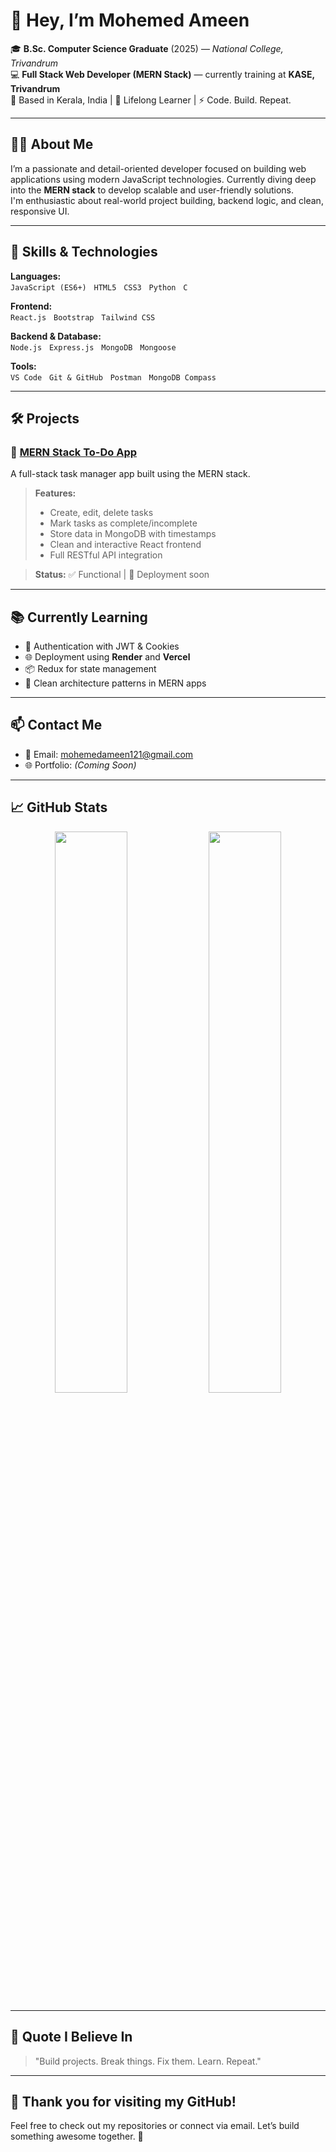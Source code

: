 # 👋 Hey, I’m Mohemed Ameen

🎓 **B.Sc. Computer Science Graduate** (2025) — *National College, Trivandrum*  
💻 **Full Stack Web Developer (MERN Stack)** — currently training at **KASE, Trivandrum**  
📍 Based in Kerala, India | 🌱 Lifelong Learner | ⚡ Code. Build. Repeat.

---

## 🧑‍💻 About Me

I’m a passionate and detail-oriented developer focused on building web applications using modern JavaScript technologies. Currently diving deep into the **MERN stack** to develop scalable and user-friendly solutions.  
I'm enthusiastic about real-world project building, backend logic, and clean, responsive UI.

---

## 🚀 Skills & Technologies

**Languages:**  
`JavaScript (ES6+)` &nbsp; `HTML5` &nbsp; `CSS3` &nbsp; `Python` &nbsp; `C`

**Frontend:**  
`React.js` &nbsp; `Bootstrap` &nbsp; `Tailwind CSS`

**Backend & Database:**  
`Node.js` &nbsp; `Express.js` &nbsp; `MongoDB` &nbsp; `Mongoose`

**Tools:**  
`VS Code` &nbsp; `Git & GitHub` &nbsp; `Postman` &nbsp; `MongoDB Compass`

---

## 🛠️ Projects

### 📌 [MERN Stack To-Do App](https://github.com/your-username/mern-todo-app)
A full-stack task manager app built using the MERN stack.

> **Features:**  
> - Create, edit, delete tasks  
> - Mark tasks as complete/incomplete  
> - Store data in MongoDB with timestamps  
> - Clean and interactive React frontend  
> - Full RESTful API integration

> **Status:** ✅ Functional | 🚀 Deployment soon

---

## 📚 Currently Learning

- 🔐 Authentication with JWT & Cookies  
- 🌐 Deployment using **Render** and **Vercel**  
- 📦 Redux for state management  
- 🧠 Clean architecture patterns in MERN apps

---

## 📫 Contact Me

- 📧 Email: [mohemedameen121@gmail.com](mailto:mohemedameen121@gmail.com)
- 🌐 Portfolio: *(Coming Soon)*  
<!-- - 🔗 LinkedIn: https://linkedin.com/in/your-profile -->  
<!-- - 📷 Instagram: https://instagram.com/your-handle -->

---

## 📈 GitHub Stats

<p align="center">
  <img src="https://github-readme-stats.vercel.app/api?username=your-username&show_icons=true&theme=default" width="48%" />
  <img src="https://github-readme-streak-stats.herokuapp.com/?user=your-username&theme=default" width="48%" />
</p>

---

## 💬 Quote I Believe In

> "Build projects. Break things. Fix them. Learn. Repeat."

---

## 🙌 Thank you for visiting my GitHub!

Feel free to check out my repositories or connect via email. Let’s build something awesome together. 🚀
